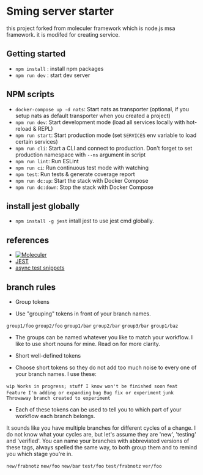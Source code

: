 # Sming server starter

this project forked from moleculer framework which is node.js msa framework. it is modifed for creating service.

## Getting started

-   `npm install` : install npm packages
-   `npm run dev` : start dev server

## NPM scripts

-   `docker-compose up -d nats`: Start nats as transporter (optional, if you setup nats as default transporter when you created a project)
-   `npm run dev`: Start development mode (load all services locally with hot-reload & REPL)
-   `npm run start`: Start production mode (set `SERVICES` env variable to load certain services)
-   `npm run cli`: Start a CLI and connect to production. Don't forget to set production namespace with `--ns` argument in script
-   `npm run lint`: Run ESLint
-   `npm run ci`: Run continuous test mode with watching
-   `npm test`: Run tests & generate coverage report
-   `npm run dc:up`: Start the stack with Docker Compose
-   `npm run dc:down`: Stop the stack with Docker Compose

## install jest globally

-   `npm install -g jest` intall jest to use jest cmd globally.

## references

-   [![Moleculer](https://badgen.net/badge/Powered%20by/Moleculer/0e83cd)](https://moleculer.services)
-   [JEST](https://jestjs.io/)
-   [async test snippets](https://jestjs.io/docs/en/asynchronous)

## branch rules

-   Group tokens

-   Use "grouping" tokens in front of your branch names.

`group1/foo`
`group2/foo`
`group1/bar`
`group2/bar`
`group3/bar`
`group1/baz`

-   The groups can be named whatever you like to match your workflow. I like to use short nouns for mine. Read on for more clarity.

-   Short well-defined tokens

-   Choose short tokens so they do not add too much noise to every one of your branch names. I use these:

`wip Works in progress; stuff I know won't be finished soon`
`feat Feature I'm adding or expanding`
`bug Bug fix or experiment`
`junk Throwaway branch created to experiment`

-   Each of these tokens can be used to tell you to which part of your workflow each branch belongs.

It sounds like you have multiple branches for different cycles of a change. I do not know what your cycles are, but let's assume they are 'new', 'testing' and 'verified'. You can name your branches with abbreviated versions of these tags, always spelled the same way, to both group them and to remind you which stage you're in.

`new/frabnotz`
`new/foo`
`new/bar`
`test/foo`
`test/frabnotz`
`ver/foo`
